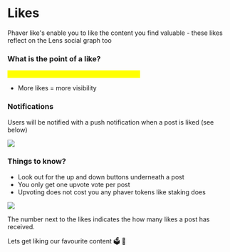 # Likes

Phaver like's enable you to like the content you find valuable - these likes reflect on the Lens social graph too

### What is the point of a like?&#x20;

<mark style="color:yellow;">Liking has an effect on the visibility of a post.</mark>

* More likes = more visibility&#x20;

### Notifications

Users will be notified with a push notification when a post is liked (see below)&#x20;

![](<../../../.gitbook/assets/image (2) (1).png>)

### Things to know?&#x20;

* Look out for the up and down buttons underneath a post
* You only get one upvote vote per post
* Upvoting does not cost you any phaver tokens like staking does

![](<../../../.gitbook/assets/image (3) (1).png>)

The number next to the likes indicates the how many likes a post has received.

Lets get liking our favourite content 🗳 🚀
